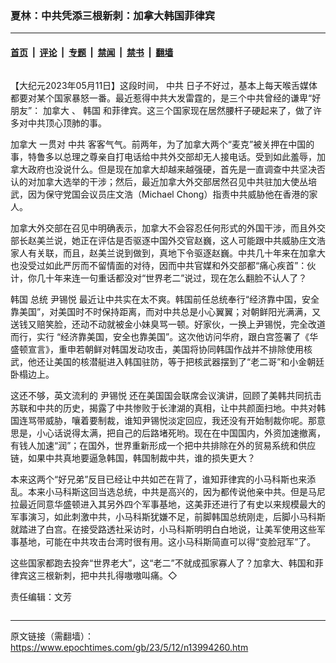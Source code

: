 ### 夏林：中共凭添三根新刺：加拿大韩国菲律宾

---

#### [首页](../../../..?n13994260) &nbsp;|&nbsp; [评论](../../../../../epoch-comment?n13994260) &nbsp;|&nbsp; [专题](../../../../../epoch-special?n13994260) &nbsp;|&nbsp; [禁闻](../../../../../epoch-news?n13994260) &nbsp;|&nbsp; [禁书](../../../../../books?n13994260) &nbsp;|&nbsp; [翻墙](https://github.com/gfw-breaker/nogfw/blob/master/README.md?n13994260)


<div class="column" id="artbody" itemprop="articleBody">
 <!-- article content begin -->
 <p>
  【大纪元2023年05月11日】这段时间，
  <ok href="https://www.epochtimes.com/gb/tag/%E4%B8%AD%E5%85%B1.html">
   中共
  </ok>
  日子不好过，基本上每天喉舌媒体都要对某个国家暴怒一番。最近惹得中共大发雷霆的，是三个中共曾经的谦卑“好朋友”：
  <ok href="https://www.epochtimes.com/gb/tag/%E5%8A%A0%E6%8B%BF%E5%A4%A7.html">
   加拿大
  </ok>
  、
  <ok href="https://www.epochtimes.com/gb/tag/%E9%9F%A9%E5%9B%BD.html">
   韩国
  </ok>
  和菲律宾。这三个国家现在居然腰杆子硬起来了，做了许多对中共顶心顶肺的事。
 </p>
 <p>
  <ok href="https://www.epochtimes.com/gb/tag/%E5%8A%A0%E6%8B%BF%E5%A4%A7.html">
   加拿大
  </ok>
  一贯对
  <ok href="https://www.epochtimes.com/gb/tag/%E4%B8%AD%E5%85%B1.html">
   中共
  </ok>
  客客气气。前两年，为了加拿大两个“麦克”被关押在中国的事，特鲁多以总理之尊亲自打电话给中共外交部却无人接电话。受到如此羞辱，加拿大政府也没说什么。但是现在加拿大却越来越强硬，首先是一直调查中共坚决否认的对加拿大选举的干涉；然后，最近加拿大外交部居然召见中共驻加大使丛培武，因为保守党国会议员庄文浩（Michael Chong）指责中共威胁他在香港的家人。
 </p>
 <p>
  加拿大外交部在召见中明确表示，加拿大不会容忍任何形式的外国干涉，而且外交部长赵美兰说，她正在评估是否驱逐中国外交官赵巍，这人可能跟中共威胁庄文浩家人有关联，而且，赵美兰说到做到，真地下令驱逐赵巍。中共几十年来在加拿大也没受过如此严厉而不留情面的对待，因而中共官媒和外交部都“痛心疾首”：伙计，你几十年来连一句重话都没对“世界老二”说过，现在怎么翻脸不认人了？
 </p>
 <p>
  <ok href="https://www.epochtimes.com/gb/tag/%E9%9F%A9%E5%9B%BD.html">
   韩国
  </ok>
  总统
  <ok href="https://www.epochtimes.com/gb/tag/%E5%B0%B9%E9%94%A1%E6%82%A6.html">
   尹锡悦
  </ok>
  最近让中共实在太不爽。韩国前任总统奉行“经济靠中国，安全靠美国”，对美国时不时保持距离，而对中共总是小心翼翼；对朝鲜阳光满满，又送钱又赔笑脸，还动不动就被金小妹臭骂一顿。好家伙，一换上尹锡悦，完全改道而行，实行 “经济靠美国，安全也靠美国”。这次他访问华府，跟白宫签署了《华盛顿宣言》，重申若朝鲜对韩国发动攻击，美国将协同韩国作战并不排除使用核武，他还让美国的核潜艇进入韩国驻防，等于把核武器摆到了“老二哥”和小金朝廷卧榻边上。
 </p>
 <p>
  这还不够，英文流利的
  <ok href="https://www.epochtimes.com/gb/tag/%E5%B0%B9%E9%94%A1%E6%82%A6.html">
   尹锡悦
  </ok>
  还在美国国会联席会议演讲，回顾了美韩共同抗击苏联和中共的历史，揭露了中共惨败于长津湖的真相，让中共颜面扫地。中共对韩国连骂带威胁，嚷着要制裁，谁知尹锡悦淡定回应，我还没有开始制裁你呢。那意思是，小心话说得太满，把自己的后路堵死哟。现在在中国国内，外资加速撤离，有钱人加速“润”；在国外，世界重新形成一个把中共排除在外的贸易系统和供应链，如果中共真地要逼急韩国，韩国制裁中共，谁的损失更大？
 </p>
 <p>
  本来这两个“好兄弟”反目已经让中共如芒在背了，谁知菲律宾的小马科斯也来添乱。本来小马科斯这回当选总统，中共是高兴的，因为都传说他亲中共。但是马尼拉最近同意华盛顿进入其另外四个军事基地，这美菲还进行了有史以来规模最大的军事演习，如此刺激中共，小马科斯犹嫌不足，前脚韩国总统刚走，后脚小马科斯就踏进了白宫。在接受路透社采访时，小马科斯明明白白地说，让美军使用这些军事基地，可能在中共攻击台湾时很有用。这小马科斯简直可以得“变脸冠军”了。
 </p>
 <p>
  这些国家都跑去投奔“世界老大”，这“老二”不就成孤家寡人了？加拿大、韩国和菲律宾这三根新刺，把中共扎得嗷嗷叫痛。◇
 </p>
 <p>
  责任编辑：文芳
 </p>
 <!-- article content end -->
</div>


---

原文链接（需翻墙）：https://www.epochtimes.com/gb/23/5/12/n13994260.htm